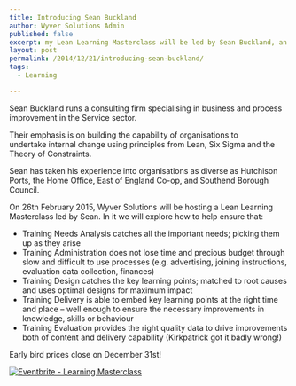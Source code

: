 ```yaml
---
title: Introducing Sean Buckland
author: Wyver Solutions Admin
published: false
excerpt: my Lean Learning Masterclass will be led by Sean Buckland, an expert in implementing Lean principles in service organisations.
layout: post
permalink: /2014/12/21/introducing-sean-buckland/
tags:
  - Learning

---
```

Sean Buckland runs a consulting firm specialising in business and process improvement in the Service sector.

Their emphasis is on building the capability of organisations to undertake internal change using principles from Lean, Six Sigma and the Theory of Constraints.

Sean has taken his experience into organisations as diverse as Hutchison Ports, the Home Office, East of England Co-op, and Southend Borough Council.

On 26th February 2015, Wyver Solutions will be hosting a Lean Learning Masterclass led by Sean. In it we will explore how to help ensure that:

  * Training Needs Analysis catches all the important needs; picking them up as they arise
  * Training Administration does not lose time and precious budget through slow and difficult to use processes (e.g. advertising, joining instructions, evaluation data collection, finances)
  * Training Design catches the key learning points; matched to root causes and uses optimal designs for maximum impact
  * Training Delivery is able to embed key learning points at the right time and place &#8211; well enough to ensure the necessary improvements in knowledge, skills or behaviour
  * Training Evaluation provides the right quality data to drive improvements both of content and delivery capability (Kirkpatrick got it badly wrong!)

Early bird prices close on December 31st!

<a href="http://www.eventbrite.co.uk/e/lean-learning-masterclass-tickets-14661080687?ref=ebtn" target="_blank"><img class="aligncenter" src="https://www.eventbrite.co.uk/custombutton?eid=14661080687" alt="Eventbrite - Learning Masterclass" /></a>
